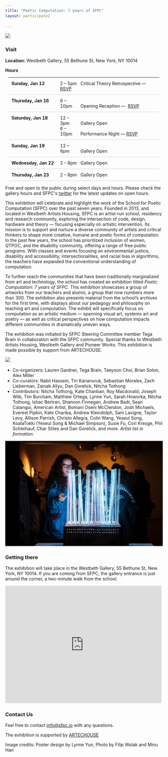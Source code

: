 ```yaml
---
title: "Poetic Computation: 7 years of SFPC"
layout: participate2

---
```


![](/static/img/sevenyears/2020_SFPC_seven_years_poster_lynne_yun.jpg)


### Visit

**Location:** Westbeth Gallery, 55 Bethune St, New York, NY 10014

**Hours**

<style>
    .calendar {
        width: 100%;
        margin: 10px;
    }

    .calendar tr {
        border-bottom: 1px solid #CCC;
        vertical-align: top;
    }

    .calendar td {
        padding: 10px;
    }

    .calendar ul {
        padding: 0;
        margin: 0;
        list-style-type: none;
    }

    .calendar .date {
        font-weight: bold;
    }

    .calendar .time {
        width: 20%;
        min-width:;
        display: inline-block;
    }
</style>

<table class="calendar">
    <tr>
        <td class="date">
            Sunday, Jan 12
        </td>
        <td>
            <ul>
                <li>
                    <span class="time">2 – 5pm</span>
                    Critical Theory Retrospective —
                    <a href="https://www.eventbrite.com/e/sfpc-critical-theory-retrospective-tickets-87642734779">
                        RSVP
                    </a>
                </li>
            </ul>
        </td>
    </tr>
    <tr>
        <td class="date">
            Thursday, Jan 16
        </td>
        <td>
            <ul>
                <li>
                    <span class="time">6 – 10pm</span>
                    Opening Reception — 
                    <a href="https://www.eventbrite.com/e/poetic-computation-the-first-seven-years-opening-tickets-87324900127">RSVP</a>
                </li>
            </ul>
        </td>
    </tr>
    <tr>
        <td class="date">
            Saturday, Jan 18
        </td>
        <td>
            <ul>
                <li><span class="time">12 – 3pm</span> Gallery Open</li>
                <li>
                    <span class="time">6 – 10pm</span>
                    Performance Night —
                    <a href="https://www.eventbrite.com/e/sfpc-performance-night-tickets-88842413049">RSVP</a>
                </li>
            </ul>
        </td>
    </tr>
    <tr>
        <td class="date">
            Sunday, Jan 19
        </td>
        <td>
            <ul>
                <li><span class="time">12 – 6pm</span> Gallery Open</li>
            </ul>
        </td>
    </tr>
    <tr>
        <td class="date">
            Wednesday, Jan 22
        </td>
        <td>
            <ul>
                <li><span class="time">2 – 8pm</span> Gallery Open</li>
            </ul>
        </td>
    </tr>
    <tr>
        <td class="date">
            Thursday, Jan 23
        </td>
        <td>
            <ul>
                <li><span class="time">2 – 8pm</span> Gallery Open</li>
            </ul>
        </td>
    </tr>
</table>

Free and open to the public during select days and hours. Please check the gallery hours and SFPC's [twitter](https://twitter.com/sfpc) for the latest updates on open hours.

This exhibition will celebrate and highlight the work of the School for Poetic Computation (SFPC) over the past seven years. Founded in 2013, and located in Westbeth Artists Housing, SFPC is an artist-run school, residency and research community, exploring the intersection of code, design, hardware and theory — focusing especially on artistic intervention. Its mission is to support and nurture a diverse community of artists and critical thinkers to shape more creative, humane and poetic forms of computation. In the past few years, the school has prioritized inclusion of women, QTPOC, and the disability community, offering a range of free public programs. With classes and events focusing on environmental justice, disability and accessibility, intersectionalities, and racial bias in algorithms, the teachers have expanded the conventional understanding of computation.

 To further reach the communities that have been traditionally marginalized from art and technology, the school has created an exhibition titled *Poetic Computation: 7 years of SFPC*. This exhibition showcases a group of artworks from our teachers and alumni, a group that now numbers more than 300. The exhibition also presents material from the school’s archives for the first time, with displays about our pedagogy and philosophy on teaching art and computation. The exhibit will specifically focus on computation as an artistic medium — spanning visual art, systems art and poetry — as well as critical perspectives on how computation impacts different communities in dramatically uneven ways.

 The exhibition was initiated by SFPC Steering Committee member Tega Brain in collaboration with the SFPC community. Special thanks to Westbeth Artists Housing, Westbeth Gallery and Pioneer Works. This exhibition is made possible by support from ARTECHOUSE.


![](/static/img/sevenyears/exhibition_filip.png)

- Co-organizers: Lauren Gardner, Tega Brain, Taeyoon Choi, Brian Solon, Alex Miller
- Co-curators: Nabil Hassein, Tiri Kananuruk, Sebastian Morales, Zach Lieberman, Zainab Aliyu, Dan Gorelick, Nitcha Tothong
- Contributors: Nitcha Tothong, Kate Chanban, Roy Macdonald, Joseph Wilk, Tim Burcham, Matthew Ortega, Lynne Yun, Sarah Howorka, Nitcha Tothong, Ishac Bertran, Shannon Finnegan, Andrew Badr, Sean Catangui, American Artist, Bomani Oseni McClendon, Josh Michaels, Everest Pipkin, Kate Chanba, Andrew Kleindolph, Sam Lavigne, Taylor Levy, Allison Parrish, Christo Allegra, Colin Wang, Yeseul Song, KoalaTokki (Yeseul Song & Michael Simpson), Susie Fu, Cori Kresge, Phil  Schleihauf, Char Stiles and Dan Gorelick, and more.  *Artist list in formation.*


![](/static/img/sevenyears/hmu_SfPC_Fall2018-Showcase-115.jpg)

### Getting there

The exhibition will take place in the Westbeth Gallery, 55 Bethune St, New York, NY 10014.
If you are coming from SFPC, the gallery entrance is just around the corner, a two-minute walk from the school.

<iframe src="https://www.google.com/maps/embed?pb=!1m28!1m12!1m3!1d3023.159082381927!2d-74.01099218451357!3d40.736524929329256!2m3!1f0!2f0!3f0!3m2!1i1024!2i768!4f13.1!4m13!3e2!4m5!1s0x89c259eb002ef131%3A0xa0fac3b59ef10e21!2sSchool%20For%20Poetic%20Computation%2C%20155%20Bank%20St%2C%20New%20York%2C%20NY%2010014!3m2!1d40.7365645!2d-74.00929409999999!4m5!1s0x89c259eae45711ed%3A0xf0448c3a95c7d589!2sWestbeth%20Gallery%2C%20Bethune%20Street%2C%20New%20York%2C%20NY!3m2!1d40.736855999999996!2d-74.00842899999999!5e0!3m2!1sen!2sus!4v1578524662832!5m2!1sen!2sus" width="500" height="375" frameborder="0" style="border:0;" allowfullscreen=""></iframe>

### Contact Us

Feel free to contact [info@sfpc.io](mailto:info@sfpc.io) with any questions.

The exhibition is supported by [ARTECHOUSE](https://www.artechouse.com/)

Image credits: Poster design by Lynne Yun, Photo by Filip Wolak and Minu Han


